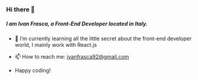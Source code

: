 ### Hi there 👋

##### I am Ivan Frasca, a Front-End Developer located in Italy. 

- 🌱 I’m currently learning all the little secret about the front-end developer world, I mainly work with React.js

- 📫 How to reach me: ivanfrasca92@gmail.com

- Happy coding!



<!--
**Ivanfras98/Ivanfras98** is a ✨ _special_ ✨ repository because its `README.md` (this file) appears on your GitHub profile.

Here are some ideas to get you started:

- 🔭 I’m currently working on ...
- 🌱 I’m currently learning ...
- 👯 I’m looking to collaborate on ...
- 🤔 I’m looking for help with ...
- 💬 Ask me about ...
- 📫 How to reach me: ...
- 😄 Pronouns: ...
- ⚡ Fun fact: ...
-->
